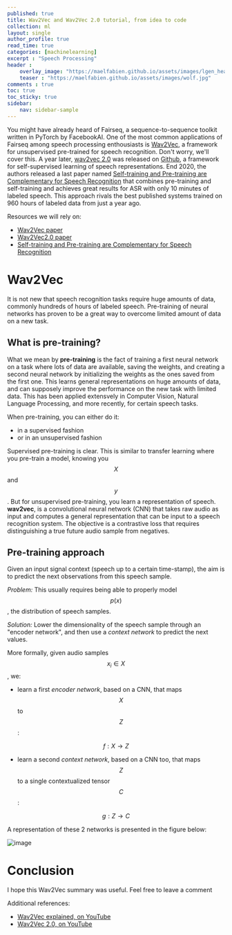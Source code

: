 ```yaml
---
published: true
title: Wav2Vec and Wav2Vec 2.0 tutorial, from idea to code
collection: ml
layout: single
author_profile: true
read_time: true
categories: [machinelearning]
excerpt : "Speech Processing"
header :
    overlay_image: "https://maelfabien.github.io/assets/images/lgen_head.png"
    teaser : "https://maelfabien.github.io/assets/images/wolf.jpg"
comments : true
toc: true
toc_sticky: true
sidebar:
    nav: sidebar-sample
---
```


<script type="text/javascript" async
src="https://cdn.mathjax.org/mathjax/latest/MathJax.js?config=TeX-MML-AM_CHTML">
</script>

You might have already heard of Fairseq, a sequence-to-sequence toolkit written in PyTorch by FacebookAI. One of the most common applications of Fairseq among speech processing enthousiasts is [Wav2Vec](https://arxiv.org/abs/1904.05862), a framework for unsupervised pre-trained for speech recognition. Don't worry, we'll cover this. A year later, [wav2vec 2.0](https://arxiv.org/abs/2006.11477) was released on [Github](https://github.com/pytorch/fairseq/blob/master/examples/wav2vec/README.md), a framework for self-supervised learning of speech representations. End 2020, the authors released a last paper named [Self-training and Pre-training are Complementary for Speech Recognition](https://arxiv.org/abs/2010.11430) that combines pre-training and self-training and achieves great results for ASR with only 10 minutes of labeled speech. This approach rivals the best published systems trained on 960 hours of labeled data from just a year ago.

Resources we will rely on:
- [Wav2Vec paper](https://arxiv.org/abs/1904.05862)
- [Wav2Vec2.0 paper](https://arxiv.org/abs/2006.11477)
- [Self-training and Pre-training are Complementary for Speech Recognition](https://arxiv.org/abs/2010.11430)

# Wav2Vec

It is not new that speech recognition tasks require huge amounts of data, commonly hundreds of hours of labeled speech. Pre-training of neural networks has proven to be a great way to overcome limited amount of data on a new task.

## What is pre-training?

What we mean by **pre-training** is the fact of training a first neural network on a task where lots of data are available, saving the weights, and creating a second neural network by initializing the weights as the ones saved from the first one. This learns general representations on huge amounts of data, and can supposely improve the performance on the new task with limited data. This has been applied extensvely in Computer Vision, Natural Language Processing, and more recently, for certain speech tasks.

When pre-training, you can either do it:
- in a supervised fashion
- or in an unsupervised fashion

Supervised pre-training is clear. This is similar to transfer learning where you pre-train a model, knowing you $$ X $$ and $$ y $$. But for unsupervised pre-training, you learn a representation of speech. **wav2vec**, is a convolutional neural network (CNN) that takes raw audio as input and computes a general representation that can be input to a speech recognition system. The objective is a contrastive loss that requires distinguishing a true future audio sample from negatives.

## Pre-training approach

Given an input signal context (speech up to a certain time-stamp), the aim is to predict the next observations from this speech sample.

*Problem:* This usually requires being able to properly model $$ p(x) $$, the distribution of speech samples.

*Solution:* Lower the dimensionality of the speech sample through an "encoder network", and then use a *context network* to predict the next values.

More formally, given audio samples $$x_i \in X$$, we:
- learn a first *encoder network*, based on a CNN, that maps $$ X $$ to $$ Z $$: 

$$ f:X \to Z $$

- learn a second *context network*, based on a CNN too, that maps $$ Z $$ to a single contextualized tensor $$ C $$:

$$ g:Z \to C $$

A representation of these 2 networks is presented in the figure below:

![image](https://maelfabien.github.io/assets/images/wav0.png)


# Conclusion

I hope this Wav2Vec summary was useful. Feel free to leave a comment 

Additional references:
- [Wav2Vec explained, on YouTube](https://www.youtube.com/watch?v=XkUVOijzAt8)
- [Wav2Vec 2.0, on YouTube](https://www.youtube.com/watch?v=aUSXvoWfy3w)
